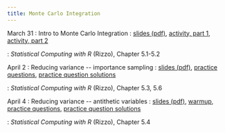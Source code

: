 ```yaml
---
title: Monte Carlo Integration
---
```


March 31
: Intro to Monte Carlo Integration
  : [slides (pdf)](https://sta379-s25.github.io/slides/lecture_25.pdf),  [activity, part 1](https://sta379-s25.github.io/practice_questions/pq_25_1.html), [activity, part 2](https://sta379-s25.github.io/practice_questions/pq_25_2.html)
  
: *Statistical Computing with R* (Rizzo), Chapter 5.1-5.2
  
April 2
: Reducing variance -- importance sampling
  : [slides (pdf)](https://sta379-s25.github.io/slides/lecture_26.pdf),  [practice questions](https://sta379-s25.github.io/practice_questions/pq_26.html), [practice question solutions](https://sta379-s25.github.io/practice_questions/pq_26_solutions.html)
  
: *Statistical Computing with R* (Rizzo), Chapter 5.3, 5.6

April 4
: Reducing variance -- antithetic variables
  : [slides (pdf)](https://sta379-s25.github.io/slides/lecture_27.pdf),  [warmup](https://sta379-s25.github.io/practice_questions/pq_27_warmup.html),  [practice questions](https://sta379-s25.github.io/practice_questions/pq_27.html), [practice question solutions](https://sta379-s25.github.io/practice_questions/pq_27_solutions.html)

: *Statistical Computing with R* (Rizzo), Chapter 5.4